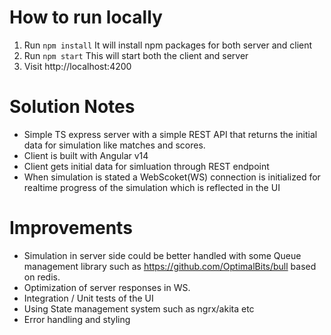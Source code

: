 # How to run locally

1. Run `npm install`
   It will install npm packages for both server and client
2. Run `npm start`
   This will start both the client and server
3. Visit http://localhost:4200

# Solution Notes

- Simple TS express server with a simple REST API that returns the initial data for simulation like matches and scores.
- Client is built with Angular v14
- Client gets initial data for simluation through REST endpoint
- When simulation is stated a WebScoket(WS) connection is initialized for realtime progress of the simulation which is reflected in the UI

# Improvements

- Simulation in server side could be better handled with some Queue management library such as https://github.com/OptimalBits/bull based on redis.
- Optimization of server responses in WS.
- Integration / Unit tests of the UI
- Using State management system such as ngrx/akita etc
- Error handling and styling
